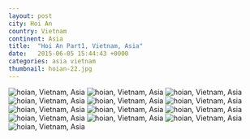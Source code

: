 ```yaml
---
layout: post
city: Hoi An
country: Vietnam
continent: Asia
title:  "Hoi An Part1, Vietnam, Asia"
date:   2015-06-05 15:44:43 +0000
categories: asia vietnam
thumbnail: hoian-22.jpg
---
```


<div class="img-container">
	<img class="img-responsive" src="{{ site.github.url }}/img/countries/vietnam/hoian-1.jpg" alt="hoian, Vietnam, Asia"/>
	<img class="img-responsive" src="{{ site.github.url }}/img/countries/vietnam/hoian-2.jpg" alt="hoian, Vietnam, Asia"/>
	<img class="img-responsive" src="{{ site.github.url }}/img/countries/vietnam/hoian-3.jpg" alt="hoian, Vietnam, Asia"/>
	<img class="img-responsive" src="{{ site.github.url }}/img/countries/vietnam/hoian-4.jpg" alt="hoian, Vietnam, Asia"/>
	<img class="img-responsive" src="{{ site.github.url }}/img/countries/vietnam/hoian-5.jpg" alt="hoian, Vietnam, Asia"/>
	<img class="img-responsive" src="{{ site.github.url }}/img/countries/vietnam/hoian-6.jpg" alt="hoian, Vietnam, Asia"/>
	<img class="img-responsive" src="{{ site.github.url }}/img/countries/vietnam/hoian-7.jpg" alt="hoian, Vietnam, Asia"/>
	<img class="img-responsive" src="{{ site.github.url }}/img/countries/vietnam/hoian-8.jpg" alt="hoian, Vietnam, Asia"/>
	<img class="img-responsive" src="{{ site.github.url }}/img/countries/vietnam/hoian-9.jpg" alt="hoian, Vietnam, Asia"/>
	<img class="img-responsive" src="{{ site.github.url }}/img/countries/vietnam/hoian-10.jpg" alt="hoian, Vietnam, Asia"/>
	<img class="img-responsive" src="{{ site.github.url }}/img/countries/vietnam/hoian-11.jpg" alt="hoian, Vietnam, Asia"/>
	<img class="img-responsive" src="{{ site.github.url }}/img/countries/vietnam/hoian-12.jpg" alt="hoian, Vietnam, Asia"/>
	<img class="img-responsive" src="{{ site.github.url }}/img/countries/vietnam/hoian-13.jpg" alt="hoian, Vietnam, Asia"/>
</div>
